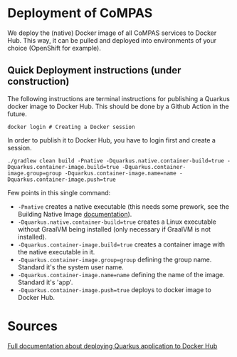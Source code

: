 # Deployment of CoMPAS
We deploy the (native) Docker image of all CoMPAS services to Docker Hub. This way, it can be pulled and deployed into environments of your choice (OpenShift for example).

## Quick Deployment instructions (under construction)
The following instructions are terminal instructions for publishing a Quarkus docker image to Docker Hub. This should be done by a Github Action in the future.

```
docker login # Creating a Docker session
```
In order to publish it to Docker Hub, you have to login first and create a session.

```
./gradlew clean build -Pnative -Dquarkus.native.container-build=true -Dquarkus.container-image.build=true -Dquarkus.container-image.group=group -Dquarkus.container-image.name=name -Dquarkus.container-image.push=true
```
Few points in this single command:
- `-Pnative` creates a native executable (this needs some prework, see the Building Native Image [documentation](https://quarkus.io/guides/building-native-image)).
- `-Dquarkus.native.container-build=true` creates a Linux executable without GraalVM being installed (only necessary if GraalVM is not installed).
- `-Dquarkus.container-image.build=true` creates a container image with the native executable in it.
- `-Dquarkus.container-image.group=group` defining the group name. Standard it's the system user name.
- `-Dquarkus.container-image.name=name` defining the name of the image. Standard it's 'app'.
- `-Dquarkus.container-image.push=true` deploys to docker image to Docker Hub.

# Sources

[Full documentation about deploying Quarkus application to Docker Hub](https://dev.to/marcuspaulo/tutorial-publish-a-quarkus-application-in-kubernetes-minikube-and-dockerhub-36nd)